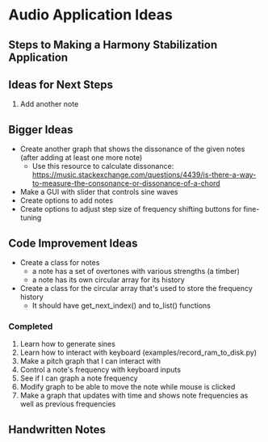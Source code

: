 # Audio Application Ideas

## Steps to Making a Harmony Stabilization Application

## Ideas for Next Steps
1. Add another note

## Bigger Ideas
* Create another graph that shows the dissonance of the given notes (after adding at least one more note)
   - Use this resource to calculate dissonance: https://music.stackexchange.com/questions/4439/is-there-a-way-to-measure-the-consonance-or-dissonance-of-a-chord
* Make a GUI with slider that controls sine waves
* Create options to add notes
* Create options to adjust step size of frequency shifting buttons for fine-tuning

## Code Improvement Ideas
* Create a class for notes
   * a note has a set of overtones with various strengths (a timber)
   * a note has its own circular array for its history
* Create a class for the circular array that's used to store the frequency history
   * It should have get_next_index() and to_list() functions

### Completed
1. Learn how to generate sines
2. Learn how to interact with keyboard (examples/record_ram_to_disk.py)
3. Make a pitch graph that I can interact with
4. Control a note's frequency with keyboard inputs
5. See if I can graph a note frequency
6. Modify graph to be able to move the note while mouse is clicked
7. Make a graph that updates with time and shows note frequencies as well as previous frequencies

## Handwritten Notes
